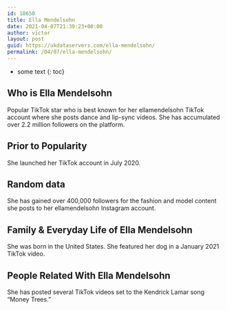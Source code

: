 ```yaml
---
id: 18650
title: Ella Mendelsohn
date: 2021-04-07T21:39:23+00:00
author: victor
layout: post
guid: https://ukdataservers.com/ella-mendelsohn/
permalink: /04/07/ella-mendelsohn/
---
```


* some text
{: toc}


## Who is Ella Mendelsohn



Popular TikTok star who is best known for her ellamendelsohn TikTok account where she posts dance and lip-sync videos. She has accumulated over 2.2 million followers on the platform. 

                
                
                
## Prior to Popularity



She launched her TikTok account in July 2020. 

                
                
                
## Random data



She has gained over 400,000 followers for the fashion and model content she posts to her ellamendelsohn Instagram account. 

                
                
                
## Family & Everyday Life of Ella Mendelsohn



She was born in the United States. She featured her dog in a January 2021 TikTok video.

                
                
                
## People Related With Ella Mendelsohn



She has posted several TikTok videos set to the Kendrick Lamar song &#8220;Money Trees.&#8221; 

                
              
            
          
          
          